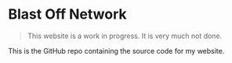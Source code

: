 # Blast Off Network

> This website is a work in progress. It is very much not done.

This is the GitHub repo containing the source code for my website.
